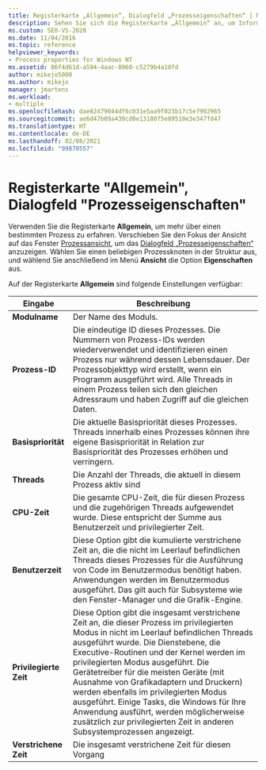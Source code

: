 ```yaml
---
title: Registerkarte „Allgemein“, Dialogfeld „Prozesseigenschaften“ | Microsoft-Dokumentation
description: Sehen Sie sich die Registerkarte „Allgemein“ an, um Informationen zu einem Prozess zu erhalten, einschließlich des Modulnamens, der Prozess-ID, der Basispriorität, der Threadanzahl, der CPU-Zeit, der Benutzerzeit und der verstrichenen Zeit.
ms.custom: SEO-VS-2020
ms.date: 11/04/2016
ms.topic: reference
helpviewer_keywords:
- Process properties for Windows NT
ms.assetid: 86f4d61d-a594-4aac-8960-c5279b4a10fd
author: mikejo5000
ms.author: mikejo
manager: jmartens
ms.workload:
- multiple
ms.openlocfilehash: dae82479044df6c031e5aa9f023b17c5e7902965
ms.sourcegitcommit: ae6d47b09a439cd0e13180f5e89510e3e347fd47
ms.translationtype: HT
ms.contentlocale: de-DE
ms.lasthandoff: 02/08/2021
ms.locfileid: "99870557"
---
```

# <a name="general-tab-process-properties-dialog-box"></a>Registerkarte "Allgemein", Dialogfeld "Prozesseigenschaften"
Verwenden Sie die Registerkarte **Allgemein**, um mehr über einen bestimmten Prozess zu erfahren. Verschieben Sie den Fokus der Ansicht auf das Fenster [Prozessansicht](../debugger/processes-view.md), um das [Dialogfeld „Prozesseigenschaften“](../debugger/process-properties-dialog-box.md) anzuzeigen. Wählen Sie einen beliebigen Prozessknoten in der Struktur aus, und wählend Sie anschließend im Menü **Ansicht** die Option **Eigenschaften** aus.

 Auf der Registerkarte **Allgemein** sind folgende Einstellungen verfügbar:

|Eingabe|Beschreibung|
|-----------|-----------------|
|**Modulname**|Der Name des Moduls.|
|**Prozess-ID**|Die eindeutige ID dieses Prozesses. Die Nummern von Prozess-IDs werden wiederverwendet und identifizieren einen Prozess nur während dessen Lebensdauer. Der Prozessobjekttyp wird erstellt, wenn ein Programm ausgeführt wird. Alle Threads in einem Prozess teilen sich den gleichen Adressraum und haben Zugriff auf die gleichen Daten.|
|**Basispriorität**|Die aktuelle Basispriorität dieses Prozesses. Threads innerhalb eines Prozesses können ihre eigene Basispriorität in Relation zur Basispriorität des Prozesses erhöhen und verringern.|
|**Threads**|Die Anzahl der Threads, die aktuell in diesem Prozess aktiv sind|
|**CPU-Zeit**|Die gesamte CPU-Zeit, die für diesen Prozess und die zugehörigen Threads aufgewendet wurde. Diese entspricht der Summe aus Benutzerzeit und privilegierter Zeit.|
|**Benutzerzeit**|Diese Option gibt die kumulierte verstrichene Zeit an, die die nicht im Leerlauf befindlichen Threads dieses Prozesses für die Ausführung von Code im Benutzermodus benötigt haben. Anwendungen werden im Benutzermodus ausgeführt. Das gilt auch für Subsysteme wie den Fenster-Manager und die Grafik-Engine.|
|**Privilegierte Zeit**|Diese Option gibt die insgesamt verstrichene Zeit an, die dieser Prozess im privilegierten Modus in nicht im Leerlauf befindlichen Threads ausgeführt wurde. Die Dienstebene, die Executive-Routinen und der Kernel werden im privilegierten Modus ausgeführt. Die Gerätetreiber für die meisten Geräte (mit Ausnahme von Grafikadaptern und Druckern) werden ebenfalls im privilegierten Modus ausgeführt. Einige Tasks, die Windows für Ihre Anwendung ausführt, werden möglicherweise zusätzlich zur privilegierten Zeit in anderen Subsystemprozessen angezeigt.|
|**Verstrichene Zeit**|Die insgesamt verstrichene Zeit für diesen Vorgang|